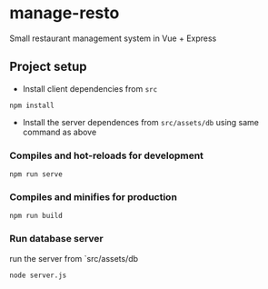 # manage-resto
Small restaurant management system in Vue + Express

## Project setup
* Install client dependencies from `src`
```
npm install
```
* Install the server dependences from `src/assets/db` using same command as above

### Compiles and hot-reloads for development
```
npm run serve
```

### Compiles and minifies for production
```
npm run build
```

### Run database server
run the server from `src/assets/db
```
node server.js
```

